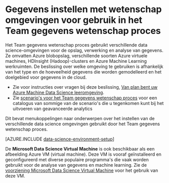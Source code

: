 <properties 
    pageTitle="Data science omgevingen voor gebruik in het Team gegevens wetenschap proces instellen | Azure" 
    description="Gegevens instellen met wetenschap omgevingen voor gebruik in het Team gegevens wetenschap proces" 
    services="machine-learning" 
    documentationCenter="" 
    authors="bradsev" 
    manager="jhubbard" 
    editor="cgronlun"/>

<tags 
    ms.service="machine-learning" 
    ms.workload="data-services" 
    ms.tgt_pltfrm="na" 
    ms.devlang="na" 
    ms.topic="article" 
    ms.date="10/03/2016" 
    ms.author="bradsev" /> 

# <a name="set-up-data-science-environments-for-use-in-the-team-data-science-process"></a>Gegevens instellen met wetenschap omgevingen voor gebruik in het Team gegevens wetenschap proces

Het Team gegevens wetenschap proces gebruikt verschillende data science-omgevingen voor de opslag, verwerking en analyse van gegevens. Ze omvatten Azure blobopslag, verschillende soorten Azure virtuele machines, HDInsight (Hadoop)-clusters en Azure Machine Learning werkruimten. De beslissing over welke omgeving te gebruiken is afhankelijk van het type en de hoeveelheid gegevens die worden gemodelleerd en het doelgebied voor gegevens in de cloud. 

* Zie voor instructies over vragen bij deze beslissing, [Van plan bent uw Azure Machine Data Science leeromgeving](machine-learning-data-science-plan-your-environment.md). 
* Zie [scenario's voor het Team gegevens wetenschap proces](machine-learning-data-science-plan-sample-scenarios.md) voor een catalogus van sommige van de scenario's die u tegenkomen kunt bij het uitvoeren van geavanceerde analytics

Dit bevat menukoppelingen naar onderwerpen over het instellen van de verschillende data science omgevingen gebruikt door het Team gegevens wetenschap proces.

[AZURE.INCLUDE [data-science-environment-setup](../../includes/cap-setup-environments.md)]

De **Microsoft Data Science Virtual Machine** is ook beschikbaar als een afbeelding Azure VM (virtual machine). Deze VM is vooraf geïnstalleerd en geconfigureerd met diverse populaire programma's die vaak worden gebruikt voor de analyse van gegevens en machine learning. Zie de [voorziening Microsoft Data Science Virtual Machine](machine-learning-data-science-provision-vm.md) voor het gebruik van deze VM.


